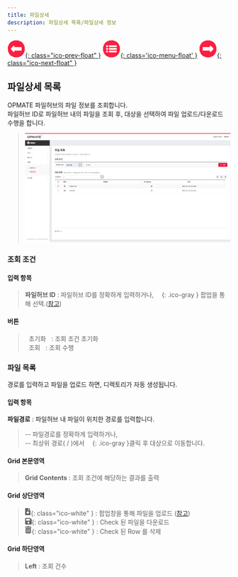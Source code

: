 ```yaml
---
title: 파일상세
description: 파일상세 목록/파일상세 정보
---
```


<link rel="stylesheet" type="text/css" href="../css/opme.css">

<!-- Defined -->
[file-lst]: img/file-lst.png
[ico-search]: img/icon/ico-search.png
[ico-del]: img/icon/ico-del.png
[ico-upload]: img/icon/ico-add.png
[ico-download]: img/icon/ico-save.png
[popup-filehub]: PopupFileHub.md
[popup-fileupload]: PopupFileUpload.md

<!-- Floating Menu -->
[prev]: FileHub.html "파일허브"
[menu]: index.html "목차"
[next]: AccessKey.html "엑세스키"
[ico-prev]: img/icon/ico-prev.png
[ico-menu]: img/icon/ico-menu.png
[ico-next]: img/icon/ico-next.png
[![이전][ico-prev]{: class="ico-prev-float" }][prev]
[![목차][ico-menu]{: class='ico-menu-float' }][menu]
[![다음][ico-next]{: class="ico-next-float" }][next]


## 파일상세 목록
OPMATE 파일허브의 파일 정보를 조회합니다.  
파일허브 ID로 파일허브 내의 파일을 조회 후, 대상을 선택하여 파일 업로드/다운로드 수행을 합니다.  


> ![파일상세 목록][file-lst]

### 조회 조건

#### 입력 항목
>**파일허브 ID** : 파일허브 ID를 정확하게 입력하거나, ![파일허브 조회][ico-search]{: .ico-gray } 팝업을 통해 선택.([참고][popup-filehub])  

#### 버튼
> <kbd class="btn-gray">&nbsp;초기화&nbsp;</kbd> : 조회 조건 초기화  
> <kbd class="btn-red">&nbsp;조회&nbsp;</kbd> : 조회 수행  
 
### 파일 목록
경로를 입력하고 파일을 업로드 하면, 디렉토리가 자동 생성됩니다.  

#### 입력 항목
**파일경로** : 파일허브 내 파일이 위치한 경로를 입력합니다.    
> -- 파일경로를 정확하게 입력하거나,   
> -- 최상위 경로( / )에서 ![파일경로 조회][ico-search]{: .ico-gray }클릭 후 대상으로 이동합니다.

#### Grid 본문영역
> **Grid Contents** : 조회 조건에 해당하는 결과를 출력    
 
#### Grid 상단영역  

> ![업로드][ico-upload]{: class="ico-white" } : 팝업창을 통해 파일을 업로드 ([참고][popup-fileupload])  
> ![다운로드][ico-download]{: class="ico-white" } : Check 된 파일을 다운로드   
> ![삭제][ico-del]{: class="ico-white" } : Check 된 Row 를 삭제
 
#### Grid 하단영역
> **Left** : 조회 건수  

